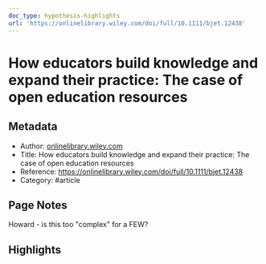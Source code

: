 ```yaml
---
doc_type: hypothesis-highlights
url: 'https://onlinelibrary.wiley.com/doi/full/10.1111/bjet.12438'
---
```


# How educators build knowledge and expand their practice: The case of open education resources

## Metadata
- Author: [onlinelibrary.wiley.com]()
- Title: How educators build knowledge and expand their practice: The case of open education resources
- Reference: https://onlinelibrary.wiley.com/doi/full/10.1111/bjet.12438
- Category: #article

## Page Notes
Howard - is this too "complex" for a FEW?
## Highlights



